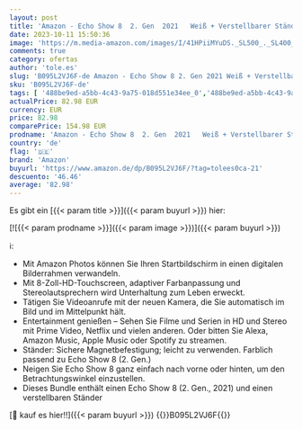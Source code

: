 ```yaml
---
layout: post
title: 'Amazon - Echo Show 8  2. Gen  2021   Weiß + Verstellbarer Ständer  Weiß'
date: 2023-10-11 15:50:36
image: 'https://m.media-amazon.com/images/I/41HPiiMYuDS._SL500_._SL400_.jpg'
comments: true
category: ofertas
author: 'tole.es'
slug: 'B095L2VJ6F-de Amazon - Echo Show 8 2. Gen 2021 Weiß + Verstellbarer...'
sku: 'B095L2VJ6F-de'
tags: [ '488be9ed-a5bb-4c43-9a75-018d551e34ee_0','488be9ed-a5bb-4c43-9a75-018d551e34ee_8301','Amazon-Geräte','Amazon-Geräte & Zubehör','Arborist Merchandising Root','Echo Show 8 (2. Generation, 2021)','Echo Smart Speaker & Displays','Echo-Smart-Speaker- & -Displaypakete','Elektronik & Foto','Geräte-Pakete','Hifi & Audio','Hifi-Lautsprecher','Self Service','Smart Displays','Special Features Stores','amazon','🇩🇪', ]
actualPrice: 82.98 EUR
currency: EUR
price: 82.98
comparePrice: 154.98 EUR
prodname: 'Amazon - Echo Show 8  2. Gen  2021   Weiß + Verstellbarer Ständer  Weiß'
country: 'de'
flag: '🇩🇪'
brand: 'Amazon'
buyurl: 'https://www.amazon.de/dp/B095L2VJ6F/?tag=tolees0ca-21'
descuento: '46.46'
average: '82.98'
---
```


Es gibt ein [{{< param title >}}]({{< param buyurl >}}) hier:

[![{{< param prodname >}}]({{< param image >}})]({{< param buyurl >}})

ℹ️:

- Mit Amazon Photos können Sie Ihren Startbildschirm in einen digitalen Bilderrahmen verwandeln.
- Mit 8-Zoll-HD-Touchscreen, adaptiver Farbanpassung und Stereolautsprechern wird Unterhaltung zum Leben erweckt.
- Tätigen Sie Videoanrufe mit der neuen Kamera, die Sie automatisch im Bild und im Mittelpunkt hält.
- Entertainment genießen – Sehen Sie Filme und Serien in HD und Stereo mit Prime Video, Netflix und vielen anderen. Oder bitten Sie Alexa, Amazon Music, Apple Music oder Spotify zu streamen.
- Ständer: Sichere Magnetbefestigung; leicht zu verwenden. Farblich passend zu Echo Show 8 (2. Gen.)
- Neigen Sie Echo Show 8 ganz einfach nach vorne oder hinten, um den Betrachtungswinkel einzustellen.
- Dieses Bundle enthält einen Echo Show 8 (2. Gen., 2021) und einen verstellbaren Ständer

[🛒 kauf es hier!!]({{< param buyurl >}})
{{<world>}}B095L2VJ6F{{</world>}}
